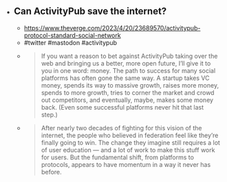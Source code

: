 - ## Can ActivityPub save the internet?
	- https://www.theverge.com/2023/4/20/23689570/activitypub-protocol-standard-social-network
	- #twitter #mastodon #activitypub
	- > If you want a reason to bet against ActivityPub taking over the web and bringing us a better, more open future, I’ll give it to you in one word: money. The path to success for many social platforms has often gone the same way. A startup takes VC money, spends its way to massive growth, raises more money, spends to more growth, tries to corner the market and crowd out competitors, and eventually, maybe, makes some money back. (Even some successful platforms never hit that last step.)
	- > After nearly two decades of fighting for this vision of the internet, the people who believed in federation feel like they’re finally going to win. The change they imagine still requires a lot of user education — and a lot of work to make this stuff work for users. But the fundamental shift, from platforms to protocols, appears to have momentum in a way it never has before.